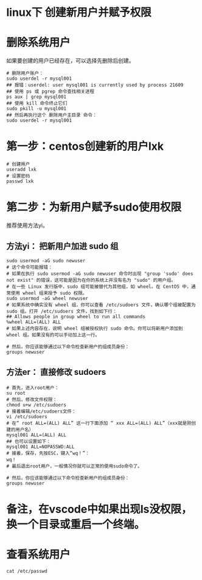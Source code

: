 # linux下 创建新用户并赋予权限

# 删除系统用户
如果要创建的用户已经存在，可以选择先删除后创建。  
```shell
# 删除用户账户：
sudo userdel -r mysql001
## 报错：userdel: user mysql001 is currently used by process 21609
## 使用 ps 或 pgrep 命令查找相关进程
ps aux | grep mysql001
## 使用 kill 命令终止它们
sudo pkill -u mysql001
## 然后再执行这个 删除用户主目录 命令：
sudo userdel -r mysql001
```

# 第一步：centos创建新的用户lxk
```shell
# 创建用户
useradd lxk  
# 设置密码 
passwd lxk   
```

# 第二步：为新用户赋予sudo使用权限
推荐使用方法yi。  

## 方法yi： 把新用户加进 sudo 组
```shell
sudo usermod -aG sudo newuser
# 这个命令可能报错：
# 如果在执行 sudo usermod -aG sudo newuser 命令时出现 "group 'sudo' does not exist" 的错误，这可能是因为在你的系统上并没有名为 "sudo" 的用户组。
# 在一些 Linux 发行版中，sudo 组可能被替代为其他组，如 wheel。在 CentOS 中，通常使用 wheel 组来授予 sudo 权限。
sudo usermod -aG wheel newuser
# 如果系统中确实没有 wheel 组，你可以查看 /etc/sudoers 文件，确认哪个组被配置为 sudo 组。打开 /etc/sudoers 文件，找到如下行：
## Allows people in group wheel to run all commands
%wheel ALL=(ALL) ALL
# 如果上述内容存在，说明 wheel 组被授权执行 sudo 命令。你可以将新用户添加到 wheel 组。如果没有的可以手动加上这一行。

# 然后，你应该能够通过以下命令检查新用户的组成员身份：
groups newuser

```
## 方法er： 直接修改 sudoers
```shell
# 首先，进入root用户：
su root
# 然后，修改文件权限：
chmod u+w /etc/sudoers
# 接着编辑/etc/sudoers文件：
vi /etc/sudoers
# 在“ root ALL=(ALL) ALL” 这一行下面添加 “ xxx ALL=(ALL) ALL”（xxx就是刚创建的用户名）
mysql001 ALL=(ALL) ALL
## 也可以设置如下：
mysql001 ALL=NOPASSWD:ALL
# 接着，保存，先按ESC，键入“wq！”：
wq！
# 最后退出root用户，一般情况你就可以正常的使用sudo命令了。

# 然后，你应该能够通过以下命令检查新用户的组成员身份：
groups newuser
```

# 备注，在vscode中如果出现ls没权限，换一个目录或重启一个终端。

# 查看系统用户
```shell
cat /etc/passwd
```







